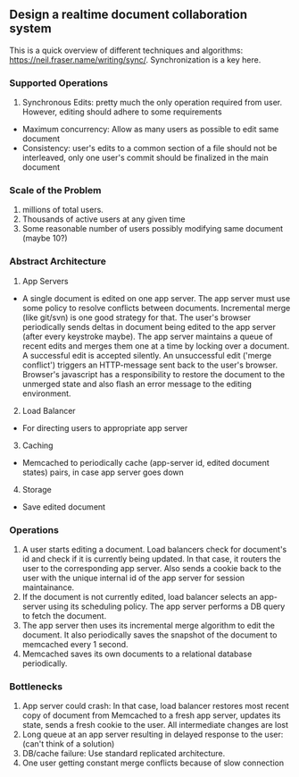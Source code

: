 ## Design a realtime document collaboration system

This is a quick overview of different techniques and algorithms: https://neil.fraser.name/writing/sync/. Synchronization is a key here.

### Supported Operations
1. Synchronous Edits: pretty much the only operation required from user. However, editing should adhere to some requirements
  * Maximum concurrency: Allow as many users as possible to edit same document
  * Consistency: user's edits to a common section of a file should not be interleaved, only one user's commit should be finalized in the main document
  
### Scale of the Problem
1. millions of total users.
2. Thousands of active users at any given time 
3. Some reasonable number of users possibly modifying same document (maybe 10?)

### Abstract Architecture
1. App Servers
 * A single document is edited on one app server. The app server must use some policy to resolve conflicts between documents. Incremental merge (like git/svn) is one good strategy for that. The user's browser periodically sends deltas in document being edited to the app server (after every keystroke maybe). The app server maintains a queue of recent edits and merges them one at a time by locking over a document. A successful edit is accepted silently. An unsuccessful edit ('merge conflict') triggers an HTTP-message sent back to the user's browser. Browser's javascript has a responsibility to restore the document to the unmerged state and also flash an error message to the editing environment.
2. Load Balancer
 * For directing users to appropriate app server
3. Caching
 * Memcached to periodically cache (app-server id, edited document states) pairs, in case app server goes down
4. Storage
  * Save edited document

### Operations
1. A user starts editing a document. Load balancers check for document's id and check if it is currently being updated. In that case, it routers the user to the corresponding app server. Also sends a cookie back to the user with the unique internal id of the app server for session maintainance. 
2. If the document is not currently edited, load balancer selects an app-server using its scheduling policy. The app server performs a DB query to fetch the document.
2. The app server then uses its incremental merge algorithm to edit the document. It also periodically saves the snapshot of the document to memcached every 1 second.
3. Memcached saves its own documents to a relational database periodically.

### Bottlenecks
1. App server could crash: In that case, load balancer restores most recent copy of document from Memcached to a fresh app server, updates its state, sends a fresh cookie to the user. All intermediate changes are lost
2. Long queue at an app server resulting in delayed response to the user: (can't think of a solution)
3. DB/cache failure: Use standard replicated architecture.
4. One user getting constant merge conflicts because of slow connection
